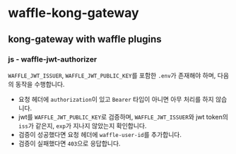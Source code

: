 # waffle-kong-gateway
## kong-gateway with waffle plugins

### js - waffle-jwt-authorizer
`WAFFLE_JWT_ISSUER`, `WAFFLE_JWT_PUBLIC_KEY`를 포함한 `.env`가 존재해야 하며, 다음의 동작을 수행합니다.
- 요청 헤더에 `authorization`이 있고 `Bearer` 타입이 아니면 아무 처리를 하지 않습니다.
- jwt를 `WAFFLE_JWT_PUBLIC_KEY`로 검증하며, `WAFFLE_JWT_ISSUER`와 jwt token의 `iss`가 같은지, `exp`가 지나지 않았는지 확인합니다.
- 검증이 성공했다면 요청 헤더에 `waffle-user-id`를 추가합니다.
- 검증이 실패했다면 `403`으로 응답합니다.
